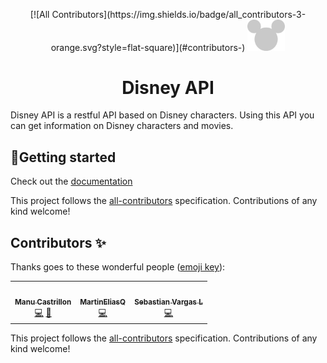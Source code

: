 <p align="center">
<!-- ALL-CONTRIBUTORS-BADGE:START - Do not remove or modify this section -->
[![All Contributors](https://img.shields.io/badge/all_contributors-3-orange.svg?style=flat-square)](#contributors-)
<!-- ALL-CONTRIBUTORS-BADGE:END -->
  <a href="https://www.disneyapi.dev">
    <img src="./static/mickey-silhouette.svg" width="60" />
  </a>
</p>
<h1 align="center">
  Disney API
</h1>

Disney API is a restful API based on Disney characters. Using this API you can get information on Disney characters and movies.

## 💫Getting started

Check out the [documentation](https://www.disneyapi.dev)

This project follows the [all-contributors](https://github.com/all-contributors/all-contributors) specification. Contributions of any kind welcome!

## Contributors ✨

Thanks goes to these wonderful people ([emoji key](https://allcontributors.org/docs/en/emoji-key)):

<!-- ALL-CONTRIBUTORS-LIST:START - Do not remove or modify this section -->
<!-- prettier-ignore-start -->
<!-- markdownlint-disable -->
<table>
  <tr>
    <td align="center"><a href="https://www.manuela.dev/"><img src="https://avatars.githubusercontent.com/u/10585946?v=4?s=100" width="100px;" alt=""/><br /><sub><b>Manu Castrillon</b></sub></a><br /><a href="https://github.com/ManuCastrillonM/disney-api/commits?author=ManuCastrillonM" title="Code">💻</a> <a href="https://github.com/ManuCastrillonM/disney-api/commits?author=ManuCastrillonM" title="Documentation">📖</a></td>
    <td align="center"><a href="https://github.com/MartinEliasQ"><img src="https://avatars.githubusercontent.com/u/10585976?v=4?s=100" width="100px;" alt=""/><br /><sub><b>MartinEliasQ</b></sub></a><br /><a href="https://github.com/ManuCastrillonM/disney-api/commits?author=MartinEliasQ" title="Code">💻</a></td>
    <td align="center"><a href="https://github.com/svargaslondono"><img src="https://avatars.githubusercontent.com/u/14265560?v=4?s=100" width="100px;" alt=""/><br /><sub><b>Sebastian Vargas L</b></sub></a><br /><a href="https://github.com/ManuCastrillonM/disney-api/commits?author=svargaslondono" title="Code">💻</a></td>
  </tr>
</table>

<!-- markdownlint-restore -->
<!-- prettier-ignore-end -->

<!-- ALL-CONTRIBUTORS-LIST:END -->

This project follows the [all-contributors](https://github.com/all-contributors/all-contributors) specification. Contributions of any kind welcome!
